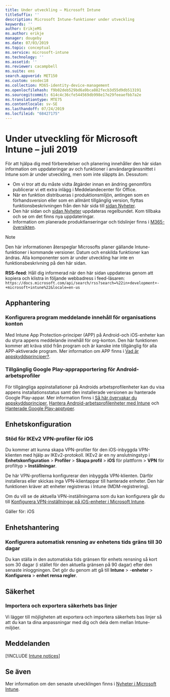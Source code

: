 ```yaml
---
title: Under utveckling – Microsoft Intune
titleSuffix: ''
description: Microsoft Intune-funktioner under utveckling
keywords: ''
author: ErikjeMS
ms.author: erikje
manager: dougeby
ms.date: 07/03/2019
ms.topic: conceptual
ms.service: microsoft-intune
ms.technology: ''
ms.assetid: ''
ms.reviewer: cacampbell
ms.suite: ems
search.appverid: MET150
ms.custom: seodec18
ms.collection: M365-identity-device-management
ms.openlocfilehash: f9b02deb529bd6a9bca882fecb3d55d9db513191
ms.sourcegitcommit: 614c4c36cfe544569db998e17e29feeaefbb7a2e
ms.translationtype: MTE75
ms.contentlocale: sv-SE
ms.lasthandoff: 07/24/2019
ms.locfileid: "68427175"
---
```

# <a name="in-development-for-microsoft-intune---july-2019"></a>Under utveckling för Microsoft Intune – juli 2019

För att hjälpa dig med förberedelser och planering innehåller den här sidan information om uppdateringar av och funktioner i användargränssnittet i Intune som är under utveckling, men som inte släppts än. Dessutom:

- Om vi tror att du måste vidta åtgärder innan en ändring genomförs publicerar vi ett extra inlägg i Meddelandecenter för Office.
- När en funktion distribueras i produktionsmiljön, antingen som en förhandsversion eller som en allmänt tillgänglig version, flyttas funktionsbeskrivningen från den här sida till [sidan Nyheter](whats-new.md).
- Den här sidan och [sidan Nyheter](whats-new.md) uppdateras regelbundet. Kom tillbaka och se om det finns nya uppdateringar.
- Information om planerade produktlanseringar och tidslinjer finns i [M365-översikten](https://www.microsoft.com/microsoft-365/roadmap?rtc=2&filters=EMS).

> [!Note]
> Den här informationen återspeglar Microsofts planer gällande Intune-funktioner i kommande versioner. Datum och enskilda funktioner kan ändras. Alla komponenter som är under utveckling har inte en funktionsbeskrivning på den här sidan.

**RSS-feed**: Håll dig informerad när den här sidan uppdateras genom att kopiera och klistra in följande webbadress i feed-läsaren: `https://docs.microsoft.com/api/search/rss?search=%22in+development+-+microsoft+intune%22&locale=en-us`

<!--
## What's coming to Intune in the Azure portal 
## What's coming to Intune apps
## Notices
-->

<!-- Common categories:  
#### App management
#### Device configuration
#### Device enrollment
#### Device management
#### Intune apps
#### Monitor and troubleshoot
#### Role-based access control
#### Security

-->
 
<!-- ***********************************************-->
## <a name="app-management"></a>Apphantering

### <a name="configure-app-notification-content-for-organization-accounts----2576686---"></a>Konfigurera program meddelande innehåll för organisations konton <!-- 2576686 -->
Med Intune App Protection-principer (APP) på Android-och iOS-enheter kan du styra appens meddelande innehåll för org-konton. Den här funktionen kommer att kräva stöd från program och är kanske inte tillgänglig för alla APP-aktiverade program. Mer information om APP finns i [Vad är appskyddsprinciper?](app-protection-policy.md).

### <a name="available-google-play-app-reporting-for-android-work-profiles----3041956----"></a>Tillgänglig Google Play-apprapportering för Android-arbetsprofiler <!-- 3041956  -->
För tillgängliga appinstallationer på Androids arbetsprofilenheter kan du visa appens installationsstatus samt den installerade versionen av hanterade Google Play-appar. Mer information finns i [Så här övervakar du appskyddsprinciper](app-protection-policies-monitor.md), [Hantera Android-arbetsprofilenheter med Intune](android-enterprise-overview.md) och [Hanterade Google Play-apptyper](apps-add-android-for-work.md#managed-google-play-app-type).

<!-- ***********************************************-->
## <a name="device-configuration"></a>Enhetskonfiguration

### <a name="support-for-ikev2-vpn-profiles-for-ios----1943438---"></a>Stöd för IKEv2 VPN-profiler för iOS <!-- 1943438 -->
Du kommer att kunna skapa VPN-profiler för den iOS-inbyggda VPN-klienten med hjälp av IKEv2-protokoll. IKEv2 är en ny anslutningstyp i **Enhetskonfiguration** > **Profiler** > **Skapa profil** > **iOS** för plattform > **VPN** för profiltyp > **Inställningar**.

De här VPN-profilerna konfigurerar den inbyggda VPN-klienten. Därför installeras eller skickas inga VPN-klientappar till hanterade enheter. Den här funktionen kräver att enheter registreras i Intune (MDM-registrering).

Om du vill se de aktuella VPN-inställningarna som du kan konfigurera går du till [Konfigurera VPN-inställningar på iOS-enheter i Microsoft Intune](vpn-settings-ios.md).

Gäller för: iOS


<!-- ***********************************************-->
## <a name="device-management"></a>Enhetshantering

### <a name="configure-automatic-device-clean-up-time-limit-down-to-30-days---4231059----"></a>Konfigurera automatisk rensning av enhetens tids gräns till 30 dagar <!--4231059  -->
Du kan ställa in den automatiska tids gränsen för enhets rensning så kort som 30 dagar (i stället för den aktuella gränsen på 90 dagar) efter den senaste inloggningen. Det gör du genom att gå till **Intune** > -**enheter** > **Konfigurera** > **enhet rensa regler**.

<!-- ***********************************************-->
## <a name="security"></a>Säkerhet

### <a name="import-and-export-security-baselines------3408610------------"></a>Importera och exportera säkerhets bas linjer    <!--3408610          -->  
Vi lägger till möjligheten att exportera och importera säkerhets bas linjer så att du kan ta dina anpassningar med dig och dela dem mellan Intune-miljöer.


<!-- ***********************************************-->
## <a name="notices"></a>Meddelanden

[!INCLUDE [Intune notices](./includes/intune-notices.md)]

## <a name="see-also"></a>Se även
Mer information om den senaste utvecklingen finns i [Nyheter i Microsoft Intune](whats-new.md).


